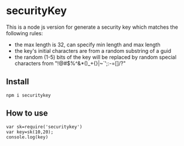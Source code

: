 # securityKey
This is a node js version for generate a security key which matches the following rules:

* the max length is 32, can specify min length and max length
* the key's initial characters are from a random substring of a guid
* the random (1-5) bits of the key will be replaced by random special characters from "!@#$%^&*()_+{}|~`';:-=[]/?"

## Install
    npm i securitykey

## How to use

```
var sk=require('securitykey')
var key=sk(10,20);
console.log(key)
```